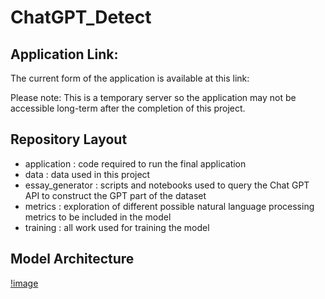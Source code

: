 # ChatGPT_Detect

## Application Link:
The current form of the application is available at this link:

Please note: This is a temporary server so the application may not be accessible long-term after the completion of this project.

## Repository Layout
- application : code required to run the final application
- data : data used in this project
- essay_generator : scripts and notebooks used to query the Chat GPT API to construct the GPT part of the dataset
- metrics : exploration of different possible natural language processing metrics to be included in the model
- training : all work used for training the model

## Model Architecture
[!image](diagram.png)

